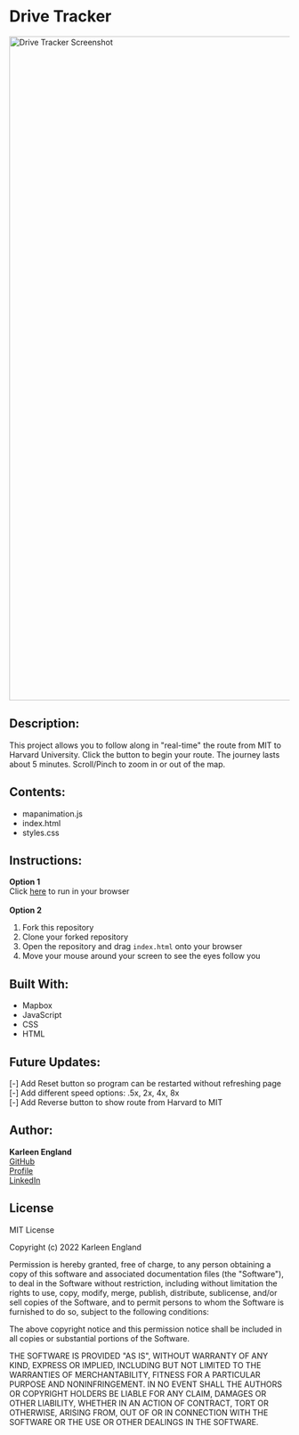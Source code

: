 # Drive Tracker
<img width="1192" alt="Drive Tracker Screenshot" src="https://user-images.githubusercontent.com/99510271/167270222-85e6db4e-2b0e-405f-89ae-35338a46bebd.png">

## Description:
This project allows you to follow along in "real-time" the route from MIT to Harvard University. Click the button to begin your route. The journey lasts about 5 minutes. Scroll/Pinch to zoom in or out of the map.

## Contents:
- mapanimation.js
- index.html
- styles.css

## Instructions:
**Option 1**
<br>
Click <a href="https://ksengland.github.io/Drive-Tracker/" target="_blank">here</a> to run in your browser
<br><br>
**Option 2**
1. Fork this repository
2. Clone your forked repository
3. Open the repository and drag `index.html` onto your browser
4. Move your mouse around your screen to see the eyes follow you

## Built With:
- Mapbox
- JavaScript
- CSS
- HTML

## Future Updates:
[-] Add Reset button so program can be restarted without refreshing page
<br>
[-] Add different speed options: .5x, 2x, 4x, 8x
<br>
[-] Add Reverse button to show route from Harvard to MIT

## Author:
**Karleen England**
<br>
[GitHub](https://github.com/ksengland "Karleen England")
<br>
[Profile](https://ksengland.github.io "Karleen England")
<br>
[LinkedIn](https://www.linkedin.com/in/karleenengland/ "Karleen England")

## License
MIT License

Copyright (c) 2022 Karleen England

Permission is hereby granted, free of charge, to any person obtaining a copy
of this software and associated documentation files (the "Software"), to deal
in the Software without restriction, including without limitation the rights
to use, copy, modify, merge, publish, distribute, sublicense, and/or sell
copies of the Software, and to permit persons to whom the Software is
furnished to do so, subject to the following conditions:

The above copyright notice and this permission notice shall be included in all
copies or substantial portions of the Software.

THE SOFTWARE IS PROVIDED "AS IS", WITHOUT WARRANTY OF ANY KIND, EXPRESS OR
IMPLIED, INCLUDING BUT NOT LIMITED TO THE WARRANTIES OF MERCHANTABILITY,
FITNESS FOR A PARTICULAR PURPOSE AND NONINFRINGEMENT. IN NO EVENT SHALL THE
AUTHORS OR COPYRIGHT HOLDERS BE LIABLE FOR ANY CLAIM, DAMAGES OR OTHER
LIABILITY, WHETHER IN AN ACTION OF CONTRACT, TORT OR OTHERWISE, ARISING FROM,
OUT OF OR IN CONNECTION WITH THE SOFTWARE OR THE USE OR OTHER DEALINGS IN THE
SOFTWARE.
